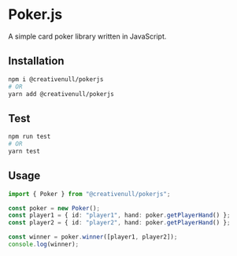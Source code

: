 # Poker.js
A simple card poker library written in JavaScript.

## Installation

```sh
npm i @creativenull/pokerjs
# OR
yarn add @creativenull/pokerjs
```

## Test

```sh
npm run test
# OR
yarn test
```

## Usage

```ts
import { Poker } from "@creativenull/pokerjs";

const poker = new Poker();
const player1 = { id: "player1", hand: poker.getPlayerHand() };
const player2 = { id: "player2", hand: poker.getPlayerHand() };

const winner = poker.winner([player1, player2]);
console.log(winner);
```
